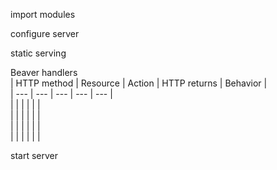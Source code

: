 import modules

configure server

static serving

Beaver handlers  
|  HTTP method  |  Resource  |  Action | HTTP returns | Behavior  |  
| --- | --- | --- | --- | --- |  
|   |   |   |   |   |  
|   |   |   |   |   |  
|   |   |   |   |   |  
|   |   |   |   |   |  

start server
